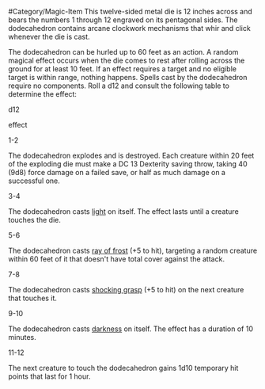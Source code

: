 #Category/Magic-Item 
This twelve-sided metal die is 12 inches across and bears the numbers 1 through 12 engraved on its pentagonal sides. The dodecahedron contains arcane clockwork mechanisms that whir and click whenever the die is cast.

The dodecahedron can be hurled up to 60 feet as an action. A random magical effect occurs when the die comes to rest after rolling across the ground for at least 10 feet. If an effect requires a target and no eligible target is within range, nothing happens. Spells cast by the dodecahedron require no components. Roll a d12 and consult the following table to determine the effect:

d12

effect

1-2

The dodecahedron explodes and is destroyed. Each creature within 20 feet of the exploding die must make a DC 13 Dexterity saving throw, taking 40 (9d8) force damage on a failed save, or half as much damage on a successful one.

3-4

The dodecahedron casts [light](https://5e.tools/spells.html#light_phb) on itself. The effect lasts until a creature touches the die.

5-6

The dodecahedron casts [ray of frost](https://5e.tools/spells.html#ray%20of%20frost_phb) (+5 to hit), targeting a random creature within 60 feet of it that doesn't have total cover against the attack.

7-8

The dodecahedron casts [shocking grasp](https://5e.tools/spells.html#shocking%20grasp_phb) (+5 to hit) on the next creature that touches it.

9-10

The dodecahedron casts [darkness](https://5e.tools/spells.html#darkness_phb) on itself. The effect has a duration of 10 minutes.

11-12

The next creature to touch the dodecahedron gains 1d10 temporary hit points that last for 1 hour.